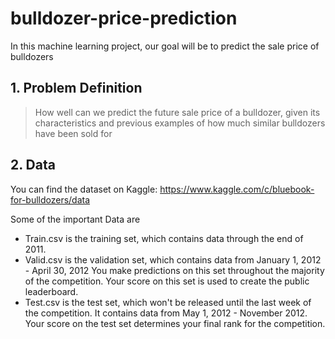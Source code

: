 # bulldozer-price-prediction
In this machine learning project, our goal will be to predict the sale price of bulldozers
## 1. Problem Definition
> How well can we predict the future sale price of a bulldozer, given its characteristics and previous examples of how much similar bulldozers have been sold for
## 2. Data
You can find the dataset on Kaggle: https://www.kaggle.com/c/bluebook-for-bulldozers/data

Some of the important Data are
* Train.csv is the training set, which contains data through the end of 2011.
* Valid.csv is the validation set, which contains data from January 1, 2012 - April 30, 2012 You make predictions on this set throughout the majority of  the competition. Your score on this set is used to create the public leaderboard.
* Test.csv is the test set, which won't be released until the last week of the competition. It contains data from May 1, 2012 - November 2012. Your score on the test set determines your final rank for the competition.

